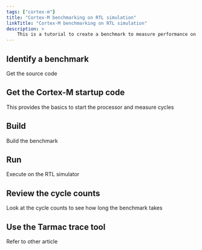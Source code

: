 ```yaml
---
tags: ["cortex-m"]
title: "Cortex-M benchmarking on RTL simulation"
linkTitle: "Cortex-M benchmarking on RTL simulation"
description: >
    This is a tutorial to create a benchmark to measure performance on a Cortex-M CPU runnning RTL simulation
---
```

## Identify a benchmark

Get the source code

## Get the Cortex-M startup code

This provides the basics to start the processor and measure cycles

## Build

Build the benchmark 

## Run

Execute on the RTL simulator

## Review the cycle counts

Look at the cycle counts to see how long the benchmark takes

## Use the Tarmac trace tool

Refer to other article



